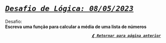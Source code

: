 [previous]: ../../../

# [**_`Desafio de Lógica: 08/05/2023`_**](#desafio-de-lógica-08052023)

Desafio: \
**Escreva uma função para calcular a média de uma lista de números**

<div align="right">

[**_`❰ Retornar para página anterior`_**][previous]

</div>
